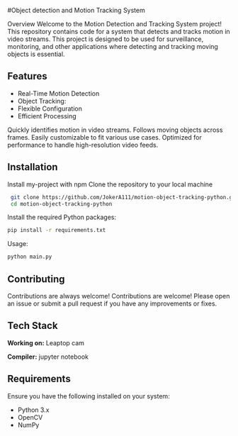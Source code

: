 #Object detection and Motion Tracking System

Overview
Welcome to the Motion Detection and Tracking System project! This repository contains code for a system that detects and tracks motion in video streams. This project is designed to be used for surveillance, monitoring, and other applications where detecting and tracking moving objects is essential.
## Features

- Real-Time Motion Detection
- Object Tracking:
- Flexible Configuration
- Efficient Processing

Quickly identifies motion in video streams.
Follows moving objects across frames.
Easily customizable to fit various use cases.
Optimized for performance to handle high-resolution video feeds.
## Installation

Install my-project with npm
Clone the repository to your local machine
```bash
 git clone https://github.com/JokerA111/motion-object-tracking-python.git
 cd motion-object-tracking-python

```
Install the required Python packages:
```bash
pip install -r requirements.txt
```
Usage:
```bash
python main.py
```
## Contributing

Contributions are always welcome!
Contributions are welcome! Please open an issue or submit a pull request if you have any improvements or fixes.
## Tech Stack

**Working on:** Leaptop cam

**Compiler:** jupyter notebook 
## Requirements
Ensure you have the following installed on your system:

- Python 3.x
- OpenCV
- NumPy

